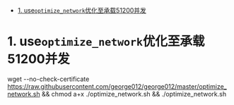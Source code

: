 <!-- TOC -->

- [1. use`optimize_network`优化至承载51200并发](#1-useoptimize_network优化至承载51200并发)

<!-- /TOC -->
# 1. use`optimize_network`优化至承载51200并发
wget --no-check-certificate https://raw.githubusercontent.com/george012/george012/master/optimize_network.sh && chmod a+x ./optimize_network.sh && ./optimize_network.sh
